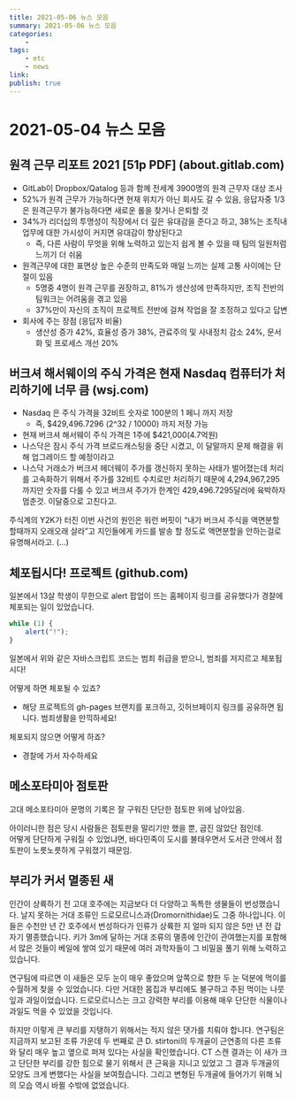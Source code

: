 ```yaml
---
title: 2021-05-06 뉴스 모음
summary: 2021-05-06 뉴스 모음
categories:
    - 
tags:
    - etc
    - news
link: 
publish: true
---
```


# 2021-05-04 뉴스 모음

## 원격 근무 리포트 2021 [51p PDF] (about.gitlab.com)

- GitLab이 Dropbox/Qatalog 등과 함께 전세계 3900명의 원격 근무자 대상 조사
- 52%가 원격 근무가 가능하다면 현재 위치가 아닌 회사도 갈 수 있음, 응답자중 1/3은 원격근무가 불가능하다면 새로운 롤을 찾거나 은퇴할 것
- 34%가 리더십의 투명성이 직장에서 더 깊은 유대감을 준다고 하고, 38%는 조직내 업무에 대한 가시성이 커지면 유대감이 향상된다고
  - 즉, 다른 사람이 무엇을 위해 노력하고 있는지 쉽게 볼 수 있을 때 팀의 일원처럼 느끼기 더 쉬움
- 원격근무에 대한 표면상 높은 수준의 만족도와 매일 느끼는 실제 고통 사이에는 단절이 있음
  - 5명중 4명이 원격 근무를 권장하고, 81%가 생산성에 만족하지만, 조직 전반의 팀워크는 어려움을 겪고 있음
  - 37%만이 자신의 조직이 프로젝트 전반에 걸쳐 작업을 잘 조정하고 있다고 답변
- 회사에 주는 장점 (응답자 비율)
  - 생산성 증가 42%, 효율성 증가 38%, 관료주의 및 사내정치 감소 24%, 문서화 및 프로세스 개선 20%

## 버크셔 해서웨이의 주식 가격은 현재 Nasdaq 컴퓨터가 처리하기에 너무 큼 (wsj.com)

- Nasdaq 은 주식 가격을 32비트 숫자로 100분의 1 페니 까지 저장
  - 즉, $429,496.7296 (2^32 / 10000) 까지 저장 가능
- 현재 버크셔 해서웨이 주식 가격은 1주에 $421,000(4.7억원)
- 나스닥은 잠시 주식 가격 브로드캐스팅을 중단 시켰고, 이 달말까지 문제 해결을 위해 업그레이드 할 예정이라고
- 나스닥 거래소가 버크셔 헤더웨이 주가를 갱신하지 못하는 사태가 벌어졌는데 처리를 고속화하기 위해서 주가를 32비트 수치로만 처리하기 때문에 4,294,967,295 까지만 숫자를 다룰 수 있고 버크셔 주가가 한계인 429,496.7295달러에 육박하자 멈춘것. 이달중으로 고친다고.

주식계의 Y2K가 터진 이번 사건의 원인은 워런 버핏이 “내가 버크셔 주식을 액면분할 할때까지 오래오래 살라”고 지인들에게 카드를 발송 할 정도로 액면분할을 안하는걸로 유명해서라고. (…)

## 체포됩시다! 프로젝트 (github.com)

일본에서 13살 학생이 무한으로 alert 팝업이 뜨는 홈페이지 링크를 공유했다가 경찰에 체포되는 일이 있었습니다.

```javascript
while (1) {
    alert("!");
}
```

일본에서 위와 같은 자바스크립트 코드는 범죄 취급을 받으니, 범죄를 저지르고 체포됩시다!

어떻게 하면 체포될 수 있죠?

- 해당 프로젝트의 gh-pages 브랜치를 포크하고, 깃허브페이지 링크를 공유하면 됩니다. 범죄생활을 만끽하세요!

체포되지 않으면 어떻게 하죠?

- 경찰에 가서 자수하세요

## 메소포타미아 점토판

고대 메소포타미아 문명의 기록은 잘 구워진 단단한 점토판 위에 남아있음.

아이러니한 점은 당시 사람들은 점토판을 말리기만 했을 뿐, 굽진 않았단 점인데.  
어떻게 단단하게 구워질 수 있었냐면, 바다민족이 도시를 불태우면서 도서관 안에서 점토판이 노릇노릇하게 구워졌기 때문임.

## 부리가 커서 멸종된 새

인간이 상륙하기 전 고대 호주에는 지금보다 더 다양하고 독특한 생물들이 번성했습니다. 날지 못하는 거대 조류인 드로모르니스과(Dromornithidae)도 그중 하나입니다. 이들은 수천만 년 간 호주에서 번성하다가 인류가 상륙한 지 얼마 되지 않은 5만 년 전 갑자기 멸종했습니다. 키가 3m에 달하는 거대 조류의 멸종에 인간이 관여했는지를 포함해서 많은 것들이 베일에 쌓여 있기 때문에 여러 과학자들이 그 비밀을 풀기 위해 노력하고 있습니다.

연구팀에 따르면 이 새들은 모두 눈이 매우 좋았으며 앞쪽으로 향한 두 눈 덕분에 먹이를 수월하게 찾을 수 있었습니다. 다만 거대한 몸집과 부리에도 불구하고 주된 먹이는 나뭇잎과 과일이었습니다. 드로모르니스는 크고 강력한 부리를 이용해 매우 단단한 식물이나 과일도 먹을 수 있었을 것입니다.

하지만 이렇게 큰 부리를 지탱하기 위해서는 적지 않은 댓가를 치뤄야 합니다. 연구팀은 지금까지 보고된 조류 가운데 두 번째로 큰 D. stirtoni의 두개골이 근연종의 다른 조류와 달리 매우 높고 옆으로 퍼져 있다는 사실을 확인했습니다. CT 스캔 결과는 이 새가 크고 단단한 부리를 강한 힘으로 물기 위해서 큰 근육을 지니고 있었고 그 결과 두개골의 모양도 크게 변했다는 사실을 보여줬습니다. 그리고 변형된 두개골에 들어가기 위해 뇌의 모습 역시 바뀔 수밖에 없었습니다.
